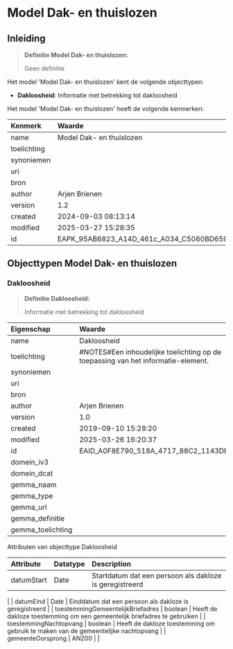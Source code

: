 # Model Dak- en thuislozen
## Inleiding
> **Definitie Model Dak- en thuislozen:** 
>
> Geen definitie

Het model 'Model Dak- en thuislozen' kent de volgende objecttypen:

* **Dakloosheid**: Informatie met betrekking tot dakloosheid


Het model 'Model Dak- en thuislozen' heeft de volgende kenmerken:

| Kenmerk | Waarde |
| :--- | :------ |
| name | Model Dak- en thuislozen |
| toelichting |  |
| synoniemen |  |
| uri |  |
| bron |  |
| author | Arjen Brienen |
| version | 1.2 |
| created | 2024-09-03 08:13:14 |
| modified | 2025-03-27 15:28:35 |
| id | EAPK_95AB6823_A14D_461c_A034_C5060BD659E0 |


## Objecttypen Model Dak- en thuislozen


### Dakloosheid
> **Definitie Dakloosheid:** 
>
> Informatie met betrekking tot dakloosheid

| Eigenschap | Waarde |
| :--- | :------ |
| name | Dakloosheid |
| toelichting | #NOTES#Een inhoudelijke toelichting op de toepassing van het informatie-element. |
| synoniemen |  |
| uri |  |
| bron |  |
| author | Arjen Brienen |
| version | 1.0 |
| created | 2019-09-10 15:28:20 |
| modified | 2025-03-26 16:20:37 |
| id | EAID_A0F8E790_518A_4717_88C2_1143DE9F944A |
| domein_iv3 |  |
| domein_dcat |  |
| gemma_naam |  |
| gemma_type |  |
| gemma_url |  |
| gemma_definitie |  |
| gemma_toelichting |  |


Attributen van objecttype Dakloosheid

| Attribute | Datatype | Description |
| :--- | :--- | :--- |
| datumStart | Date | Startdatum dat een persoon als dakloze is geregistreerd

 |
| datumEind | Date | Einddatum dat een persoon als dakloze is geregistreerd
 |
| toestemmingGemeentelijkBriefadres | boolean | Heeft de dakloze toestemming om een gemeentelijk briefadres te gebruiken |
| toestemmingNachtopvang | boolean | Heeft de dakloze toestemming om gebruik te maken van de gemeentelijke nachtopvang
 |
| gemeenteOorsprong | AN200 |  |






